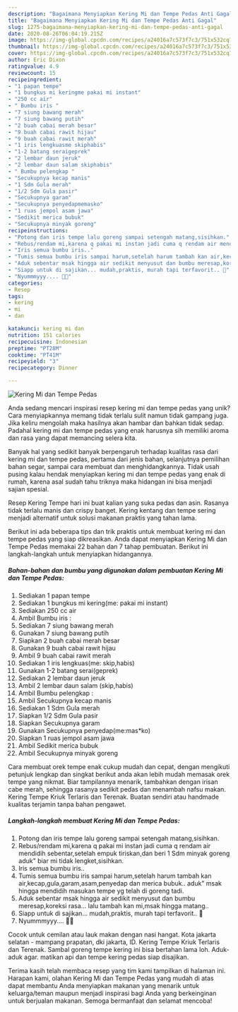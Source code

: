 ```yaml
---
description: "Bagaimana Menyiapkan Kering Mi dan Tempe Pedas Anti Gagal"
title: "Bagaimana Menyiapkan Kering Mi dan Tempe Pedas Anti Gagal"
slug: 1275-bagaimana-menyiapkan-kering-mi-dan-tempe-pedas-anti-gagal
date: 2020-08-26T06:04:19.215Z
image: https://img-global.cpcdn.com/recipes/a24016a7c573f7c3/751x532cq70/kering-mi-dan-tempe-pedas-foto-resep-utama.jpg
thumbnail: https://img-global.cpcdn.com/recipes/a24016a7c573f7c3/751x532cq70/kering-mi-dan-tempe-pedas-foto-resep-utama.jpg
cover: https://img-global.cpcdn.com/recipes/a24016a7c573f7c3/751x532cq70/kering-mi-dan-tempe-pedas-foto-resep-utama.jpg
author: Eric Dixon
ratingvalue: 4.9
reviewcount: 15
recipeingredient:
- "1 papan tempe"
- "1 bungkus mi keringme pakai mi instant"
- "250 cc air"
- " Bumbu iris "
- "7 siung bawang merah"
- "7 siung bawang putih"
- "2 buah cabai merah besar"
- "9 buah cabai rawit hijau"
- "9 buah cabai rawit merah"
- "1 iris lengkuasme skiphabis"
- "1-2 batang seraigeprek"
- "2 lembar daun jeruk"
- "2 lembar daun salam skiphabis"
- " Bumbu pelengkap "
- "Secukupnya kecap manis"
- "1 Sdm Gula merah"
- "1/2 Sdm Gula pasir"
- "Secukupnya garam"
- "Secukupnya penyedapmemasko"
- "1 ruas jempol asam jawa"
- "Sedikit merica bubuk"
- "Secukupnya minyak goreng"
recipeinstructions:
- "Potong dan iris tempe lalu goreng sampai setengah matang,sisihkan."
- "Rebus/rendam mi,karena q pakai mi instan jadi cuma q rendam air mendidih sebentar,setelah empuk tiriskan,dan beri 1 Sdm minyak goreng aduk&#34; biar mi tidak lengket,sisihkan."
- "Iris semua bumbu iris.."
- "Tumis semua bumbu iris sampai harum,setelah harum tambah kan air,kecap,gula,garam,asam,penyedap dan merica bubuk.. aduk&#34; msak hingga mendidih masukan tempe yg telah di goreng tadi."
- "Aduk sebentar msak hingga air sedikit menyusut dan bumbu meresap,koreksi rasa... lalu tambah kan mi,msak hingga matang.."
- "Siapp untuk di sajikan... mudah,praktis, murah tapi terfavorit.. 🥰"
- "Nyummmyyy.... 🥰🤣"
categories:
- Resep
tags:
- kering
- mi
- dan

katakunci: kering mi dan 
nutrition: 151 calories
recipecuisine: Indonesian
preptime: "PT28M"
cooktime: "PT41M"
recipeyield: "3"
recipecategory: Dinner

---
```



![Kering Mi dan Tempe Pedas](https://img-global.cpcdn.com/recipes/a24016a7c573f7c3/751x532cq70/kering-mi-dan-tempe-pedas-foto-resep-utama.jpg)

Anda sedang mencari inspirasi resep kering mi dan tempe pedas yang unik? Cara menyiapkannya memang tidak terlalu sulit namun tidak gampang juga. Jika keliru mengolah maka hasilnya akan hambar dan bahkan tidak sedap. Padahal kering mi dan tempe pedas yang enak harusnya sih memiliki aroma dan rasa yang dapat memancing selera kita.

Banyak hal yang sedikit banyak berpengaruh terhadap kualitas rasa dari kering mi dan tempe pedas, pertama dari jenis bahan, selanjutnya pemilihan bahan segar, sampai cara membuat dan menghidangkannya. Tidak usah pusing kalau hendak menyiapkan kering mi dan tempe pedas yang enak di rumah, karena asal sudah tahu triknya maka hidangan ini bisa menjadi sajian spesial.

Resep Kering Tempe hari ini buat kalian yang suka pedas dan asin. Rasanya tidak terlalu manis dan crispy banget. Kering kentang dan tempe sering menjadi alternatif untuk solusi makanan praktis yang tahan lama.


Berikut ini ada beberapa tips dan trik praktis untuk membuat kering mi dan tempe pedas yang siap dikreasikan. Anda dapat menyiapkan Kering Mi dan Tempe Pedas memakai 22 bahan dan 7 tahap pembuatan. Berikut ini langkah-langkah untuk menyiapkan hidangannya.

<!--inarticleads1-->

##### Bahan-bahan dan bumbu yang digunakan dalam pembuatan Kering Mi dan Tempe Pedas:

1. Sediakan 1 papan tempe
1. Sediakan 1 bungkus mi kering(me: pakai mi instant)
1. Sediakan 250 cc air
1. Ambil  Bumbu iris :
1. Sediakan 7 siung bawang merah
1. Gunakan 7 siung bawang putih
1. Siapkan 2 buah cabai merah besar
1. Gunakan 9 buah cabai rawit hijau
1. Ambil 9 buah cabai rawit merah
1. Sediakan 1 iris lengkuas(me: skip,habis)
1. Gunakan 1-2 batang serai(geprek)
1. Sediakan 2 lembar daun jeruk
1. Ambil 2 lembar daun salam (skip,habis)
1. Ambil  Bumbu pelengkap :
1. Ambil Secukupnya kecap manis
1. Sediakan 1 Sdm Gula merah
1. Siapkan 1/2 Sdm Gula pasir
1. Siapkan Secukupnya garam
1. Gunakan Secukupnya penyedap(me:mas*ko)
1. Siapkan 1 ruas jempol asam jawa
1. Ambil Sedikit merica bubuk
1. Ambil Secukupnya minyak goreng


Cara membuat orek tempe enak cukup mudah dan cepat, dengan mengikuti petunjuk lengkap dan singkat berikut anda akan lebih mudah memasak orek tempe yang nikmat. Biar tampilannya menarik, tambahkan dengan irisan cabe merah, sehingga rasanya sedikit pedas dan menambah nafsu makan. Kering Tempe Kriuk Terlaris dan Terenak. Buatan sendiri atau handmade kualitas terjamin tanpa bahan pengawet. 

<!--inarticleads2-->

##### Langkah-langkah membuat Kering Mi dan Tempe Pedas:

1. Potong dan iris tempe lalu goreng sampai setengah matang,sisihkan.
1. Rebus/rendam mi,karena q pakai mi instan jadi cuma q rendam air mendidih sebentar,setelah empuk tiriskan,dan beri 1 Sdm minyak goreng aduk&#34; biar mi tidak lengket,sisihkan.
1. Iris semua bumbu iris..
1. Tumis semua bumbu iris sampai harum,setelah harum tambah kan air,kecap,gula,garam,asam,penyedap dan merica bubuk.. aduk&#34; msak hingga mendidih masukan tempe yg telah di goreng tadi.
1. Aduk sebentar msak hingga air sedikit menyusut dan bumbu meresap,koreksi rasa... lalu tambah kan mi,msak hingga matang..
1. Siapp untuk di sajikan... mudah,praktis, murah tapi terfavorit.. 🥰
1. Nyummmyyy.... 🥰🤣


Cocok untuk cemilan atau lauk makan dengan nasi hangat. Kota jakarta selatan - mampang prapatan, dki jakarta, ID. Kering Tempe Kriuk Terlaris dan Terenak. Sambal goreng tempe kering ini bisa bertahan lama loh. Aduk-aduk agar. matikan api dan tempe kering pedas siap disajikan. 

Terima kasih telah membaca resep yang tim kami tampilkan di halaman ini. Harapan kami, olahan Kering Mi dan Tempe Pedas yang mudah di atas dapat membantu Anda menyiapkan makanan yang menarik untuk keluarga/teman maupun menjadi inspirasi bagi Anda yang berkeinginan untuk berjualan makanan. Semoga bermanfaat dan selamat mencoba!
